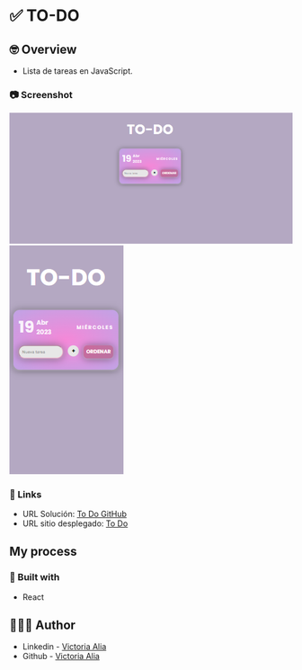 # ✅ TO-DO

## 🤓 Overview

- Lista de tareas en JavaScript.

### 📷 Screenshot

![Diseño web](https://github.com/victoriaalia/to-do/blob/main/to-do-e.png)
![Diseño web](https://github.com/victoriaalia/to-do/blob/main/to-do-m.png)

### 🙆 Links

- URL Solución: [To Do GitHub](https://github.com/victoriaalia/to-do)
- URL sitio desplegado: [To Do](https://to-do-eosin-rho.vercel.app/)

## My process

### 👷 Built with

- React

## 👩🏻‍💻 Author

- Linkedin - [Victoria Alia](https://www.linkedin.com/in/maria-victoria-alia-a79682206/)
- Github - [Victoria Alia](https://github.com/victoriaalia)
